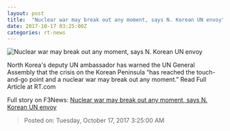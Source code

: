 ```yaml
---
layout: post
title:  "Nuclear war may break out any moment, says N. Korean UN envoy"
date: 2017-10-17 03:25:00Z
categories: rt-news
---
```


![Nuclear war may break out any moment, says N. Korean UN envoy](https://cdni.rt.com/files/2017.10/article/59e574bdfc7e93581e8b4567.jpg)

North Korea's deputy UN ambassador has warned the UN General Assembly that the crisis on the Korean Peninsula “has reached the touch-and-go point and a nuclear war may break out any moment.” Read Full Article at RT.com


Full story on F3News: [Nuclear war may break out any moment, says N. Korean UN envoy](http://www.f3nws.com/n/eyKx4F)

> Posted on: Tuesday, October 17, 2017 3:25:00 AM
